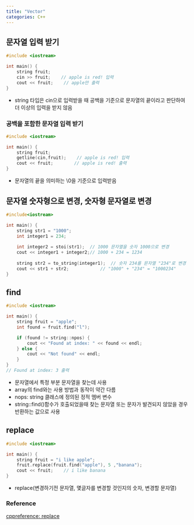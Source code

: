 ```yaml
---
title: "Vector"
categories: C++
---
```

## 문자열 입력 받기
```cpp
#include <iostream>

int main() {
    string fruit;
    cin >> fruit;    // apple is red! 입력
    cout << fruit;    // apple만 출력
}
```
- string 타입은 cin으로 입력받을 때 공백을 기준으로 문자열의 끝이라고 판단하여 더 이상의 입력을 받지 않음

### 공백을 포함한 문자열 입력 받기
```cpp
#include <iostream>

int main() {
    string fruit;
    getline(cin,fruit);    // apple is red! 입력
    cout << fruit;        // apple is red! 출력
}
```
- 문자열의 끝을 의미하는 \0을 기준으로 입력받음

## 문자열 숫자형으로 변경, 숫자형 문자열로 변경
```cpp
#include<iostream>

int main() {
    string str1 = "1000";
    int integer1 = 234;
    
    int integer2 = stoi(str1);  // 1000 문자열을 숫자 1000으로 변경
    cout << integer1 + integer2;// 1000 + 234 = 1234
    
    string str2 = to_string(integer1);  // 숫자 234를 문자열 "234"로 변경
    cout << str1 + str2;            // "1000" + "234" = "1000234" 
}
```

## find
```cpp
#include <iostream>

int main() {
    string fruit = "apple";
    int found = fruit.find("l");

    if (found != string::npos) {
        cout << "Found at index: " << found << endl;
    } else {
        cout << "Not found" << endl;
    }
}
// Found at index: 3 출력
```
- 문자열에서 특정 부분 문자열을 찾는데 사용
- array의 find와는 사용 방법과 동작이 약간 다름
- nops: string 클래스에 정의된 정적 멤버 변수 
- string::find()함수가 호출되었을때 찾는 문자열 또는 문자가 발견되지 않았을 경우 반환하는 값으로 사용

## replace
```cpp
#include <iostream>

int main() {
    string fruit = "i like apple";
    fruit.replace(fruit.find("apple"), 5 ,"banana");
    cout << fruit;    // i like banana
}
```
- replace(변경하기전 문자열, 몇글자를 변경할 것인지의 숫자, 변경할 문자열)


### Reference
[cppreference: replace](https://en.cppreference.com/w/cpp/string/basic_string/replace)
